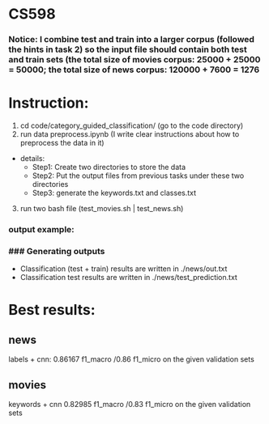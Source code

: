# CS598 

### Notice: I combine test and train into a larger corpus (followed the hints in task 2) so the input file should contain both test and train sets (the total size of movies corpus: 25000 + 25000 = 50000; the total size of news corpus: 120000 + 7600 = 1276
# Instruction:
1. cd code/category_guided_classification/ (go to the code directory)
2. run data preprocess.ipynb (I write clear instructions about how to preprocess the data in it)
  - details:
    - Step1: Create two directories to store the data
    - Step2: Put the output files from previous tasks under these two directories
    - Step3: generate the keywords.txt and classes.txt
3. run two bash file (test_movies.sh | test_news.sh)
### output example: 
### ### Generating outputs ###
- Classification (test + train) results are written in ./news/out.txt
- Classification test results are written in ./news/test_prediction.txt


# Best results:
## news
labels + cnn: 0.86167 f1_macro /0.86 f1_micro on the given validation sets
## movies
keywords + cnn  0.82985 f1_macro /0.83 f1_micro on the given validation sets
